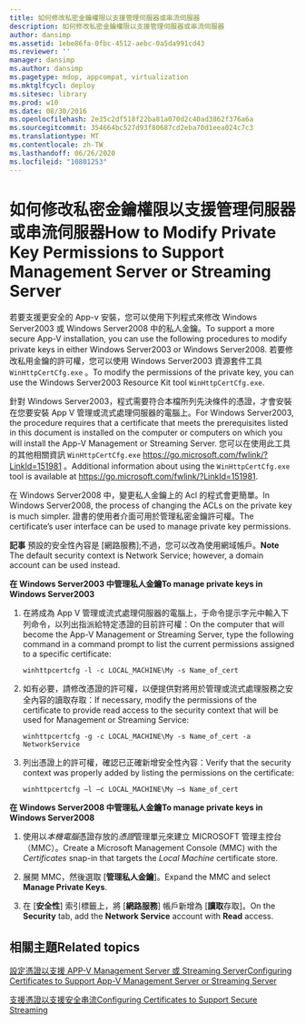 ```yaml
---
title: 如何修改私密金鑰權限以支援管理伺服器或串流伺服器
description: 如何修改私密金鑰權限以支援管理伺服器或串流伺服器
author: dansimp
ms.assetid: 1ebe86fa-0fbc-4512-aebc-0a5da991cd43
ms.reviewer: ''
manager: dansimp
ms.author: dansimp
ms.pagetype: mdop, appcompat, virtualization
ms.mktglfcycl: deploy
ms.sitesec: library
ms.prod: w10
ms.date: 08/30/2016
ms.openlocfilehash: 2e35c2df518f22ba81a070d2c40ad3862f376a6a
ms.sourcegitcommit: 354664bc527d93f80687cd2eba70d1eea024c7c3
ms.translationtype: MT
ms.contentlocale: zh-TW
ms.lasthandoff: 06/26/2020
ms.locfileid: "10801253"
---
```

# <span data-ttu-id="9fddb-103">如何修改私密金鑰權限以支援管理伺服器或串流伺服器</span><span class="sxs-lookup"><span data-stu-id="9fddb-103">How to Modify Private Key Permissions to Support Management Server or Streaming Server</span></span>


<span data-ttu-id="9fddb-104">若要支援更安全的 App-v 安裝，您可以使用下列程式來修改 Windows Server2003 或 Windows Server2008 中的私人金鑰。</span><span class="sxs-lookup"><span data-stu-id="9fddb-104">To support a more secure App-V installation, you can use the following procedures to modify private keys in either Windows Server2003 or Windows Server2008.</span></span> <span data-ttu-id="9fddb-105">若要修改私用金鑰的許可權，您可以使用 Windows Server2003 資源套件工具 `WinHttpCertCfg.exe` 。</span><span class="sxs-lookup"><span data-stu-id="9fddb-105">To modify the permissions of the private key, you can use the Windows Server2003 Resource Kit tool `WinHttpCertCfg.exe`.</span></span>

<span data-ttu-id="9fddb-106">針對 Windows Server2003，程式需要符合本檔所列先決條件的憑證，才會安裝在您要安裝 App V 管理或流式處理伺服器的電腦上。</span><span class="sxs-lookup"><span data-stu-id="9fddb-106">For Windows Server2003, the procedure requires that a certificate that meets the prerequisites listed in this document is installed on the computer or computers on which you will install the App-V Management or Streaming Server.</span></span> <span data-ttu-id="9fddb-107">您可以在使用此工具的其他相關資訊 `WinHttpCertCfg.exe` <https://go.microsoft.com/fwlink/?LinkId=151981> 。</span><span class="sxs-lookup"><span data-stu-id="9fddb-107">Additional information about using the `WinHttpCertCfg.exe` tool is available at <https://go.microsoft.com/fwlink/?LinkId=151981>.</span></span>

<span data-ttu-id="9fddb-108">在 Windows Server2008 中，變更私人金鑰上的 Acl 的程式會更簡單。</span><span class="sxs-lookup"><span data-stu-id="9fddb-108">In Windows Server2008, the process of changing the ACLs on the private key is much simpler.</span></span> <span data-ttu-id="9fddb-109">證書的使用者介面可用於管理私密金鑰許可權。</span><span class="sxs-lookup"><span data-stu-id="9fddb-109">The certificate’s user interface can be used to manage private key permissions.</span></span>

<span data-ttu-id="9fddb-110">**記事** 預設的安全性內容是 [網路服務];不過，您可以改為使用網域帳戶。</span><span class="sxs-lookup"><span data-stu-id="9fddb-110">**Note** The default security context is Network Service; however, a domain account can be used instead.</span></span>

 

**<span data-ttu-id="9fddb-111">在 Windows Server2003 中管理私人金鑰</span><span class="sxs-lookup"><span data-stu-id="9fddb-111">To manage private keys in Windows Server2003</span></span>**

1.  <span data-ttu-id="9fddb-112">在將成為 App V 管理或流式處理伺服器的電腦上，于命令提示字元中輸入下列命令，以列出指派給特定憑證的目前許可權：</span><span class="sxs-lookup"><span data-stu-id="9fddb-112">On the computer that will become the App-V Management or Streaming Server, type the following command in a command prompt to list the current permissions assigned to a specific certificate:</span></span>

    `winhttpcertcfg -l -c LOCAL_MACHINE\My -s Name_of_cert`

2.  <span data-ttu-id="9fddb-113">如有必要，請修改憑證的許可權，以便提供對將用於管理或流式處理服務之安全內容的讀取存取：</span><span class="sxs-lookup"><span data-stu-id="9fddb-113">If necessary, modify the permissions of the certificate to provide read access to the security context that will be used for Management or Streaming Service:</span></span>

    `winhttpcertcfg -g -c LOCAL_MACHINE\My -s Name_of_cert -a NetworkService`

3.  <span data-ttu-id="9fddb-114">列出憑證上的許可權，確認已正確新增安全性內容：</span><span class="sxs-lookup"><span data-stu-id="9fddb-114">Verify that the security context was properly added by listing the permissions on the certificate:</span></span>

    `winhttpcertcfg –l –c LOCAL_MACHINE\My –s Name_of_cert`

**<span data-ttu-id="9fddb-115">在 Windows Server2008 中管理私人金鑰</span><span class="sxs-lookup"><span data-stu-id="9fddb-115">To manage private keys in Windows Server2008</span></span>**

1.  <span data-ttu-id="9fddb-116">使用以*本機電腦*憑證存放的*憑證*管理單元來建立 MICROSOFT 管理主控台（MMC）。</span><span class="sxs-lookup"><span data-stu-id="9fddb-116">Create a Microsoft Management Console (MMC) with the *Certificates* snap-in that targets the *Local Machine* certificate store.</span></span>

2.  <span data-ttu-id="9fddb-117">展開 MMC，然後選取 [**管理私人金鑰**]。</span><span class="sxs-lookup"><span data-stu-id="9fddb-117">Expand the MMC and select **Manage Private Keys**.</span></span>

3.  <span data-ttu-id="9fddb-118">在 [**安全性**] 索引標籤上，將 [**網路服務**] 帳戶新增為 [**讀取**存取]。</span><span class="sxs-lookup"><span data-stu-id="9fddb-118">On the **Security** tab, add the **Network Service** account with **Read** access.</span></span>

## <span data-ttu-id="9fddb-119">相關主題</span><span class="sxs-lookup"><span data-stu-id="9fddb-119">Related topics</span></span>


[<span data-ttu-id="9fddb-120">設定憑證以支援 APP-V Management Server 或 Streaming Server</span><span class="sxs-lookup"><span data-stu-id="9fddb-120">Configuring Certificates to Support App-V Management Server or Streaming Server</span></span>](configuring-certificates-to-support-app-v-management-server-or-streaming-server.md)

[<span data-ttu-id="9fddb-121">支援憑證以支援安全串流</span><span class="sxs-lookup"><span data-stu-id="9fddb-121">Configuring Certificates to Support Secure Streaming</span></span>](configuring-certificates-to-support-secure-streaming.md)

 

 






